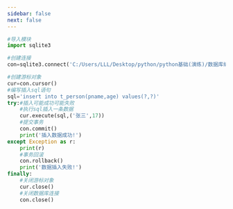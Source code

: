 ```yaml
---
sidebar: false
next: false
---
```

<BlogInfo/>






```python
#导入模块
import sqlite3

#创建连接
con=sqlite3.connect('C:/Users/LLL/Desktop/python/python基础(演练)/数据库编程/SQLite3数据库/demo1.db')

#创建游标对象
cur=con.cursor()
#编写插入sql语句
sql='insert into t_person(pname,age) values(?,?)'
try:#插入可能成功可能失败
    #执行sql插入一条数据
    cur.execute(sql,('张三',17))
    #提交事务
    con.commit()
    print('插入数据成功!')
except Exception as r:
    print(r)
    #事务回滚
    con.rollback()
    print('数据插入失败!')
finally:
    #关闭游标对象
    cur.close()
    #关闭数据库连接
    con.close()
```






<ActionBox />
        
<style>#top-box {margin-top:0.5rem!important;}</style>